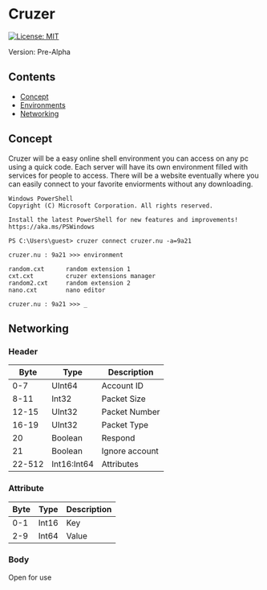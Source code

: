 # Cruzer
[![License: MIT](https://img.shields.io/badge/License-MIT-yellow.svg)](https://opensource.org/licenses/MIT)

Version: Pre-Alpha

## Contents
- [Concept](#Concept)
- [Environments](#Environments)
- [Networking](Networking)

## Concept
Cruzer will be a easy online shell environment you can access on any pc using a quick code.
Each server will have its own environment filled with services for people to access.
There will be a website eventually where you can easily connect to your favorite enviorments without any downloading.
```ansi
Windows PowerShell
Copyright (C) Microsoft Corporation. All rights reserved.

Install the latest PowerShell for new features and improvements! https://aka.ms/PSWindows

PS C:\Users\guest> cruzer connect cruzer.nu -a=9a21

cruzer.nu : 9a21 >>> environment

random.cxt		random extension 1
cxt.cxt			cruzer extensions manager
random2.cxt		random extension 2
nano.cxt		nano editor

cruzer.nu : 9a21 >>> _
```

## Networking

### Header
| Byte		| Type			| Description		|
| --------- | ------------- | ----------------- |
| 0-7		| UInt64		| Account ID		|
| 8-11		| Int32			| Packet Size		|
| 12-15		| UInt32		| Packet Number		|
| 16-19		| UInt32		| Packet Type		|
| 20		| Boolean		| Respond			|
| 21		| Boolean		| Ignore account	|
| 22-512	| Int16:Int64	| Attributes		|

### Attribute
| Byte		| Type			| Description		|
| --------- | ------------- | ----------------- |
| 0-1		| Int16			| Key				|
| 2-9		| Int64			| Value				|

### Body
Open for use